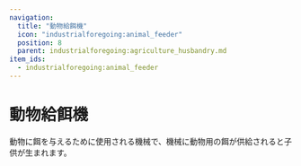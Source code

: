 ```yaml
---
navigation:
  title: "動物給餌機"
  icon: "industrialforegoing:animal_feeder"
  position: 8
  parent: industrialforegoing:agriculture_husbandry.md
item_ids:
  - industrialforegoing:animal_feeder
---
```


# 動物給餌機

動物に<Color id="gold">餌を与える</Color>ために使用される機械で、機械に動物用の餌が供給されると子供が生まれます。



<Recipe id="industrialforegoing:animal_feeder" />


